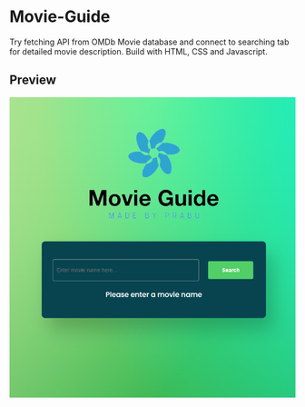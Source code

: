 # Movie-Guide

Try fetching API from OMDb Movie database and connect to searching tab for detailed movie description. Build with HTML, CSS and Javascript.

## Preview

![preview](/preview.PNG)
